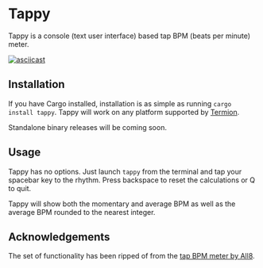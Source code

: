 # Tappy

Tappy is a console (text user interface) based tap BPM (beats per minute) meter.

[![asciicast](https://asciinema.org/a/4VIzywVeQ0vlj9RGTswSxxfRh.png)](https://asciinema.org/a/4VIzywVeQ0vlj9RGTswSxxfRh)

## Installation

If you have Cargo installed, installation is as simple as running `cargo install tappy`.
Tappy will work on any platform supported by [Termion](https://github.com/redox-os/termion).

Standalone binary releases will be coming soon.

## Usage

Tappy has no options. Just launch `tappy` from the terminal
and tap your spacebar key to the rhythm.
Press backspace to reset the calculations or Q to quit.

Tappy will show both the momentary and average BPM
as well as the average BPM rounded to the nearest integer.


## Acknowledgements

The set of functionality has been ripped of from the
[tap BPM meter by All8](https://www.all8.com/tools/bpm.htm).
